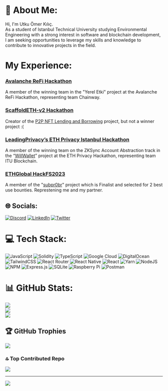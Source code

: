 # 💫 About Me:
Hi, I'm Utku Ömer Kılıç. <br>As a student of Istanbul Technical University studying Environmental Engineering with a strong interest in software and blockchain development,<br> I am seeking opportunities to leverage my skills and knowledge to contribute to innovative projects in the field.

# My Experience:
### [Avalanche ReFi Hackathon](https://www.akbanklab.com/en/akbank-refi-hackathon?state=0#section-8)

A member of the winning team in the "Yerel Etki" project at the Avalanche ReFi Hackathon, representing team Chainway.

### [ScaffoldETH-v2 Hackathon](https://hackathon.buidlguidl.com/)

Creator of the [P2P NFT Lending and Borrowing](https://github.com/uok825/p2p-nft-lending) project, but not a winner project :(

### [LeadingPrivacy’s ETH Privacy Istanbul Hackathon](https://www.leadingprivacy.com/istanbul)

A member of the winning team on the ZKSync Account Abstraction track in the “[WillWallet](https://github.com/itublockchain/will-wallet-leading-privacy)” project at the ETH Privacy Hackathon, representing team ITU Blockchain.

### [ETHGlobal HackFS2023](https://ethglobal.com/events/hackfs2023)

A member of the "[subpr0br](https://www.ethglobal.com/showcase/subpr0br-ohvbo)" project which is Finalist and selected for 2 best use bounties. Represtening me and my partner.

## 🌐 Socials:
[![Discord](https://img.shields.io/badge/Discord-%237289DA.svg?logo=discord&logoColor=white)](https://discord.gg/utkuomer.eth) [![LinkedIn](https://img.shields.io/badge/LinkedIn-%230077B5.svg?logo=linkedin&logoColor=white)](https://linkedin.com/in/utku-%C3%B6mer-k%C4%B1l%C4%B1%C3%A7-8403761b2/) [![Twitter](https://img.shields.io/badge/Twitter-%231DA1F2.svg?logo=Twitter&logoColor=white)](https://twitter.com/utmrklc) 

# 💻 Tech Stack:
![JavaScript](https://img.shields.io/badge/javascript-%23323330.svg?style=for-the-badge&logo=javascript&logoColor=%23F7DF1E) ![Solidity](https://img.shields.io/badge/Solidity-%23363636.svg?style=for-the-badge&logo=solidity&logoColor=white) ![TypeScript](https://img.shields.io/badge/typescript-%23007ACC.svg?style=for-the-badge&logo=typescript&logoColor=white) ![Google Cloud](https://img.shields.io/badge/Google%20Cloud-%234285F4.svg?style=for-the-badge&logo=google-cloud&logoColor=white) ![DigitalOcean](https://img.shields.io/badge/DigitalOcean-%230167ff.svg?style=for-the-badge&logo=digitalOcean&logoColor=white) ![TailwindCSS](https://img.shields.io/badge/tailwindcss-%2338B2AC.svg?style=for-the-badge&logo=tailwind-css&logoColor=white) ![React Router](https://img.shields.io/badge/React_Router-CA4245?style=for-the-badge&logo=react-router&logoColor=white) ![React Native](https://img.shields.io/badge/react_native-%2320232a.svg?style=for-the-badge&logo=react&logoColor=%2361DAFB) ![React](https://img.shields.io/badge/react-%2320232a.svg?style=for-the-badge&logo=react&logoColor=%2361DAFB) ![Yarn](https://img.shields.io/badge/yarn-%232C8EBB.svg?style=for-the-badge&logo=yarn&logoColor=white) ![NodeJS](https://img.shields.io/badge/node.js-6DA55F?style=for-the-badge&logo=node.js&logoColor=white) ![NPM](https://img.shields.io/badge/NPM-%23000000.svg?style=for-the-badge&logo=npm&logoColor=white) ![Express.js](https://img.shields.io/badge/express.js-%23404d59.svg?style=for-the-badge&logo=express&logoColor=%2361DAFB) ![SQLite](https://img.shields.io/badge/sqlite-%2307405e.svg?style=for-the-badge&logo=sqlite&logoColor=white) ![Raspberry Pi](https://img.shields.io/badge/-RaspberryPi-C51A4A?style=for-the-badge&logo=Raspberry-Pi) ![Postman](https://img.shields.io/badge/Postman-FF6C37?style=for-the-badge&logo=postman&logoColor=white)
# 📊 GitHub Stats:
![](https://github-readme-stats.vercel.app/api?username=uok825&theme=dark&hide_border=false&include_all_commits=true&count_private=true)<br/>
![](https://github-readme-streak-stats.herokuapp.com/?user=uok825&theme=dark&hide_border=false)<br/>
![](https://github-readme-stats.vercel.app/api/top-langs/?username=uok825&theme=dark&hide_border=false&include_all_commits=true&count_private=true&layout=compact)

## 🏆 GitHub Trophies
![](https://github-profile-trophy.vercel.app/?username=uok825&theme=radical&no-frame=false&no-bg=false&margin-w=4)

### 🔝 Top Contributed Repo
![](https://github-contributor-stats.vercel.app/api?username=uok825&limit=5&theme=dark&combine_all_yearly_contributions=true)


---
[![](https://visitcount.itsvg.in/api?id=uok825&icon=0&color=1)](https://visitcount.itsvg.in)

<!-- Proudly created with GPRM ( https://gprm.itsvg.in ) -->
